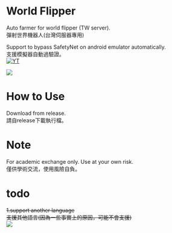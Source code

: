 # World Flipper
  Auto farmer for world flipper (TW server). <br>
  彈射世界機器人(台灣伺服器專用)<br>
  
  Support to bypass SafetyNet on android emulator automatically.<br>
  支援模擬器自動過驗證。<br>
  [![YT](https://img.youtube.com/vi/XMJLtZq5UY0/0.jpg)](https://www.youtube.com/watch?v=XMJLtZq5UY0)<br>

  ![](https://i.imgur.com/WaguRan.png)
  
# How to Use
  Download from release.<br>
  請自release下載執行檔。<br>
  
# Note
  For academic exchange only. Use at your own risk.<br>
  僅供學術交流，使用風險自負。<br>
  
# todo
<strike>1.support another language</strike><br>
  <strike>支援其他語言(因為一些事實上的原因，可能不會支援)</strike><br>
  ![](https://i.imgur.com/7RJj3Gt.png)
